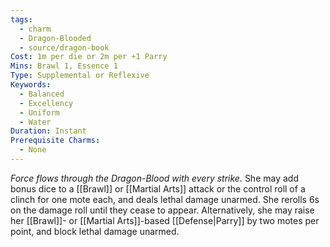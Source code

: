 ```yaml
---
tags:
  - charm
  - Dragon-Blooded
  - source/dragon-book
Cost: 1m per die or 2m per +1 Parry
Mins: Brawl 1, Essence 1
Type: Supplemental or Reflexive
Keywords:
  - Balanced
  - Excellency
  - Uniform
  - Water
Duration: Instant
Prerequisite Charms:
  - None
---
```

*Force flows through the Dragon-Blood with every strike.*
She may add bonus dice to a [[Brawl]] or [[Martial Arts]] attack or the control roll of a clinch for one mote each, and deals lethal damage unarmed. She rerolls 6s on the damage roll until they cease to appear. Alternatively, she may raise her [[Brawl]]- or [[Martial Arts]]-based [[Defense|Parry]] by two motes per point, and block lethal damage unarmed.
